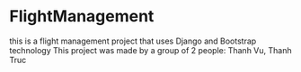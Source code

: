 # FlightManagement
this is a flight management project that uses Django and Bootstrap technology  This project was made by a group of 2 people: Thanh Vu, Thanh Truc
